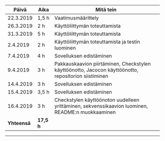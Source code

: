  Päivä |     Aika  |  Mitä tein |
 -------|-----------|----------------
 22.3.2019 |  1,5 h | Vaatimusmäärittely
 26.3.2019 | 2 h    |  Käyttöliittymän toteuttamista
 31.3.2019 | 5 h    | Käyttöliittymän toteuttamista
 2.4.2019  | 2 h    | Käyttöliittymän toteuttamista ja testin luominen
 7.4.2019  | 4 h    | Sovelluksen edistäminen
 9.4.2019  | 3 h    | Pakkauskaavion piirtäminen, Checkstylen käyttöönotto, Jacocon käyttöönotto, repositorion siistiminen
 14.4.2019 | 3 h    | Sovelluksen edistäminen
 15.4.2019 | 3,5 h  | Sovelluksen edistäminen
 16.4.2019 | 3 h    | Checkstylen käyttöönoton uudelleen yrittäminen, sekvenssikaavion luominen, README:n muokkaaminen
 **Yhteensä** | **17,5 h** |
 -----------------------------------
